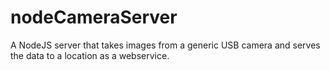 # nodeCameraServer
A NodeJS server that takes images from a generic USB camera  and serves the data to a location as a webservice.
